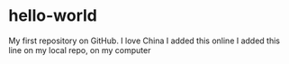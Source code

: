 # hello-world
My first repository on GitHub.
I love China
I added this online
I added this line on my local repo, on my computer
